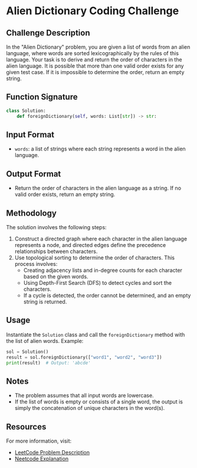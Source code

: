
# Alien Dictionary Coding Challenge

## Challenge Description
In the "Alien Dictionary" problem, you are given a list of words from an alien language, where words are sorted lexicographically by the rules of this language. Your task is to derive and return the order of characters in the alien language. It is possible that more than one valid order exists for any given test case. If it is impossible to determine the order, return an empty string.

## Function Signature
```python
class Solution:
    def foreignDictionary(self, words: List[str]) -> str:
```

## Input Format
- `words`: a list of strings where each string represents a word in the alien language.

## Output Format
- Return the order of characters in the alien language as a string. If no valid order exists, return an empty string.

## Methodology
The solution involves the following steps:
1. Construct a directed graph where each character in the alien language represents a node, and directed edges define the precedence relationships between characters.
2. Use topological sorting to determine the order of characters. This process involves:
   - Creating adjacency lists and in-degree counts for each character based on the given words.
   - Using Depth-First Search (DFS) to detect cycles and sort the characters.
   - If a cycle is detected, the order cannot be determined, and an empty string is returned.

## Usage
Instantiate the `Solution` class and call the `foreignDictionary` method with the list of alien words. Example:
```python
sol = Solution()
result = sol.foreignDictionary(["word1", "word2", "word3"])
print(result)  # Output: 'abcde'
```

## Notes
- The problem assumes that all input words are lowercase.
- If the list of words is empty or consists of a single word, the output is simply the concatenation of unique characters in the word(s).

## Resources
For more information, visit:
- [LeetCode Problem Description](https://leetcode.com/problems/alien-dictionary/description/)
- [Neetcode Explanation](https://neetcode.io/problems/foreign-dictionary)
